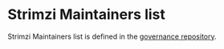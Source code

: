 # Strimzi Maintainers list

Strimzi Maintainers list is defined in the [governance repository](https://github.com/strimzi/governance/blob/main/MAINTAINERS).
